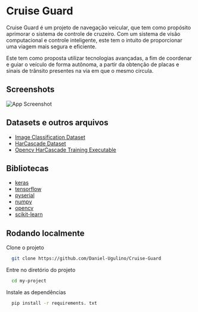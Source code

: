 
# Cruise Guard

Cruise Guard é um projeto de navegação veicular, que tem como propósito aprimorar o sistema de controle de cruzeiro. Com um sistema de visão computacional e controle inteligente, este tem o intuito de proporcionar uma viagem mais segura e eficiente.

Este tem como proposta utilizar tecnologias avançadas, a fim de coordenar e guiar o veículo de forma autônoma, a partir da obtenção de placas e sinais de trânsito presentes na via em que o mesmo circula.


## Screenshots

![App Screenshot](https://via.placeholder.com/468x300?text=App+Screenshot+Here)


## Datasets e outros arquivos

 - [Image Classification Dataset](https://drive.google.com/drive/folders/1LGyen08X7hTLEs6y6viQlZDKpfDJIRmP?usp=sharing)
 - [HarCascade Dataset](https://drive.google.com/drive/folders/1LGyen08X7hTLEs6y6viQlZDKpfDJIRmP?usp=sharing)
 - [Opencv HarCascade Training Executable](https://drive.google.com/file/d/19mx4Nbubiy1NkYywf0VvlhAigjab1kb5/view?usp=sharing)

## Bibliotecas

- [keras](https://pypi.org/project/keras/)
- [tensorflow](https://pypi.org/project/tensorflow/)
- [pyserial](https://pypi.org/project/tensorflow/)
- [numpy](https://pypi.org/project/numpy/)
- [opencv](https://pypi.org/project/opencv-python/)
- [scikit-learn](https://pypi.org/project/scikit-learn/)
## Rodando localmente

Clone o projeto

```bash
  git clone https://github.com/Daniel-Ugulino/Cruise-Guard
```

Entre no diretório do projeto

```bash
  cd my-project
```

Instale as dependências

```bash
  pip install -r requirements. txt
```

